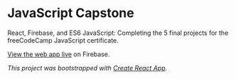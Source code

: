 # JavaScript Capstone

React, Firebase, and ES6 JavaScript: Completing the 5 final projects for the freeCodeCamp JavaScript certificate.

[View the web app live](https://js-capstone-3c74d.web.app/) on Firebase.

_This project was bootstrapped with [Create React App](https://github.com/facebook/create-react-app)._
